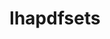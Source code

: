 ---
title: "lhapdfsets"
layout: cache
categories: [package, develop]
meta: {"compilers": ["none"], "num_specs": 10, "num_specs_by_stack": {"hep": 10, "root": 10}, "oss": ["ubuntu22.04"], "platforms": ["linux"], "stacks": ["hep", "root"], "targets": ["x86_64_v3"], "versions": ["6.3.0"]}
spec_details: [{"compiler": "none", "hash": "cddz352qm5fzhqsjc66ipo6lndrlou6r", "os": "ubuntu22.04", "platform": "linux", "size": "-", "stacks": ["hep", "root"], "target": "x86_64_v3", "variants": ["build_system=bundle", "sets=default"], "versions": ["6.3.0"]}, {"compiler": "none", "hash": "dry3udtu4is5hcbc6tpu46dardwkp43o", "os": "ubuntu22.04", "platform": "linux", "size": "-", "stacks": ["hep", "root"], "target": "x86_64_v3", "variants": ["build_system=bundle", "sets=default"], "versions": ["6.3.0"]}, {"compiler": "none", "hash": "en752mtum6jxi32ws5ecufhjdx57bjql", "os": "ubuntu22.04", "platform": "linux", "size": "-", "stacks": ["hep", "root"], "target": "x86_64_v3", "variants": ["build_system=bundle", "sets=default"], "versions": ["6.3.0"]}, {"compiler": "none", "hash": "jnildttj3renjinuoj6iqq3cebscj4i7", "os": "ubuntu22.04", "platform": "linux", "size": "-", "stacks": ["hep", "root"], "target": "x86_64_v3", "variants": ["build_system=bundle", "sets=default"], "versions": ["6.3.0"]}, {"compiler": "none", "hash": "ks7tk4aejtibuesskvvaoteqkq6p3rbt", "os": "ubuntu22.04", "platform": "linux", "size": "-", "stacks": ["hep", "root"], "target": "x86_64_v3", "variants": ["build_system=bundle", "sets=default"], "versions": ["6.3.0"]}, {"compiler": "none", "hash": "ovc3otnep34xebrdcq56pv5xm5kgajkt", "os": "ubuntu22.04", "platform": "linux", "size": "-", "stacks": ["hep", "root"], "target": "x86_64_v3", "variants": ["build_system=bundle", "sets=default"], "versions": ["6.3.0"]}, {"compiler": "none", "hash": "qh4xeidiokwaix4a3zwvl3npm4hacy5n", "os": "ubuntu22.04", "platform": "linux", "size": "-", "stacks": ["hep", "root"], "target": "x86_64_v3", "variants": ["build_system=bundle", "sets=default"], "versions": ["6.3.0"]}, {"compiler": "none", "hash": "qmq5qd63rwnp6ohmb4m4gftxv75hxcek", "os": "ubuntu22.04", "platform": "linux", "size": "-", "stacks": ["hep", "root"], "target": "x86_64_v3", "variants": ["build_system=bundle", "sets=default"], "versions": ["6.3.0"]}, {"compiler": "none", "hash": "t4dfrlhqil225y63j4ucrj2ejfdbeeoc", "os": "ubuntu22.04", "platform": "linux", "size": "-", "stacks": ["hep", "root"], "target": "x86_64_v3", "variants": ["build_system=bundle", "sets=default"], "versions": ["6.3.0"]}, {"compiler": "none", "hash": "wizknirtn62tbthtlz7ozpae7sexolbl", "os": "ubuntu22.04", "platform": "linux", "size": "-", "stacks": ["hep", "root"], "target": "x86_64_v3", "variants": ["build_system=bundle", "sets=default"], "versions": ["6.3.0"]}]
---